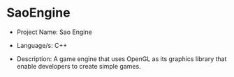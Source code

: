 # SaoEngine
* Project Name: Sao Engine

* Language/s: C++

* Description: A game engine that uses OpenGL as its graphics library that enable developers to create simple games.
